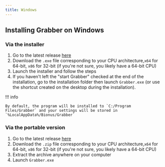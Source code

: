 ```yaml
---
title: Windows
---
```



## Installing Grabber on Windows

### Via the installer
1. Go to the latest release [here](https://github.com/Bionus/imgbrd-grabber/releases/latest)
2. Download the `.exe` file corresponding to your CPU architecture,`x64` for 64-bit, `x86` for 32-bit (if you're not sure, you likely have a 64-bit CPU)
3. Launch the installer and follow the steps
4. If you haven't left the "start Grabber" checked at the end of the installation, go to the installation folder then launch `Grabber.exe` (or use the shortcut created on the desktop during the installation).

!!! info

    By default, the program will be installed to `C:/Program Files/Grabber` and your settings will be stored in `%LocalAppData%/Bionus/Grabber`

### Via the portable version
1. Go to the latest release [here](https://github.com/Bionus/imgbrd-grabber/releases/latest)
2. Download the `.zip` file corresponding to your CPU architecture,`x64` for 64-bit, `x86` for 32-bit (if you're not sure, you likely have a 64-bit CPU)
3. Extract the archive anywhere on your computer
4. Launch `Grabber.exe`
